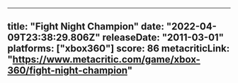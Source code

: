 
---
title: "Fight Night Champion"
date: "2022-04-09T23:38:29.806Z"
releaseDate: "2011-03-01"
platforms: ["xbox360"]
score: 86
metacriticLink: "https://www.metacritic.com/game/xbox-360/fight-night-champion"
---
